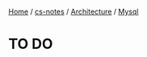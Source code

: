 [Home](https://mengxianbin.github.io) /
[cs-notes](https://mengxianbin.github.io/cs-notes/site) /
[Architecture](https://mengxianbin.github.io/cs-notes/site/Architecture) /
[Mysql](https://mengxianbin.github.io/cs-notes/site/Architecture/Mysql)

# TO DO
